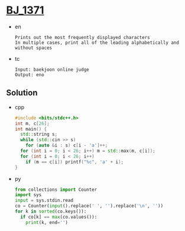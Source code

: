 # [BJ_1371](https://acmicpc.net/problem/1371)

* en

  ```en
  Prints out the most frequently displayed characters
  In multiple cases, print all of the leading alphabetically and without spaces

  ```

* tc

  ```tc
  Input: baekjoon online judge
  Output: eno
  ```

## Solution

* cpp

  ```cpp
  #include <bits/stdc++.h>
  int m, c[26];
  int main() {
    std::string s;
    while (std::cin >> s)
      for (auto &i : s) c[i - 'a']++;
    for (int i = 0; i < 26; i++) m = std::max(m, c[i]);
    for (int i = 0; i < 26; i++)
      if (m == c[i]) printf("%c", 'a' + i);
  }
  ```

* py

  ```py
  from collections import Counter
  import sys
  input = sys.stdin.read
  co = Counter(input().replace(' ', '').replace('\n', ''))
  for k in sorted(co.keys()):
    if co[k] == max(co.values()):
      print(k, end='')
  ```
